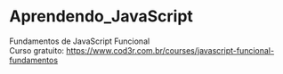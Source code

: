 # Aprendendo_JavaScript
Fundamentos de JavaScript Funcional <br>
Curso gratuito: https://www.cod3r.com.br/courses/javascript-funcional-fundamentos
